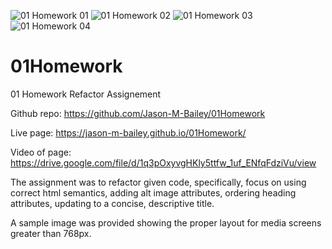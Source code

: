 ![01 Homework 01](https://user-images.githubusercontent.com/23285473/116762445-78418a00-a9e8-11eb-9fe4-f3292879bba3.jpg)
![01 Homework 02](https://user-images.githubusercontent.com/23285473/116762462-81325b80-a9e8-11eb-866b-d0d7be8bbf79.jpg)
![01 Homework 03](https://user-images.githubusercontent.com/23285473/116762466-8394b580-a9e8-11eb-842a-6d9acb34c802.jpg)
![01 Homework 04](https://user-images.githubusercontent.com/23285473/116762470-855e7900-a9e8-11eb-91a9-3f11a6861f38.jpg)



# 01Homework
01 Homework Refactor Assignement

Github repo: https://github.com/Jason-M-Bailey/01Homework

Live page: https://jason-m-bailey.github.io/01Homework/

Video of page: https://drive.google.com/file/d/1q3pOxyvgHKly5ttfw_1uf_ENfqFdziVu/view

The assignment was to refactor given code, specifically, focus on using correct html semantics, adding alt image attributes, ordering heading attributes, updating to a concise, descriptive title. 

A sample image was provided showing the proper layout for media screens greater than 768px. 


